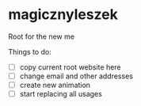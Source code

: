 # magicznyleszek

Root for the new me

Things to do:

* [ ] copy current root website here
* [ ] change email and other addresses
* [ ] create new animation
* [ ] start replacing all usages
